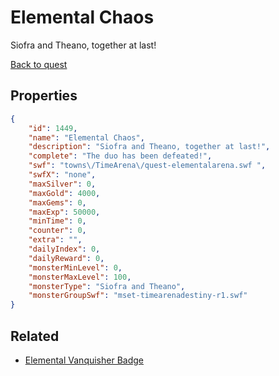 # Elemental Chaos

Siofra and Theano, together at last!

[Back to quest](../quests.md)

## Properties

```json
{
    "id": 1449,
    "name": "Elemental Chaos",
    "description": "Siofra and Theano, together at last!",
    "complete": "The duo has been defeated!",
    "swf": "towns\/TimeArena\/quest-elementalarena.swf ",
    "swfX": "none",
    "maxSilver": 0,
    "maxGold": 4000,
    "maxGems": 0,
    "maxExp": 50000,
    "minTime": 0,
    "counter": 0,
    "extra": "",
    "dailyIndex": 0,
    "dailyReward": 0,
    "monsterMinLevel": 0,
    "monsterMaxLevel": 100,
    "monsterType": "Siofra and Theano",
    "monsterGroupSwf": "mset-timearenadestiny-r1.swf"
}
```

## Related

- [Elemental Vanquisher Badge](../items/17533-elemental-vanquisher-badge.md)

